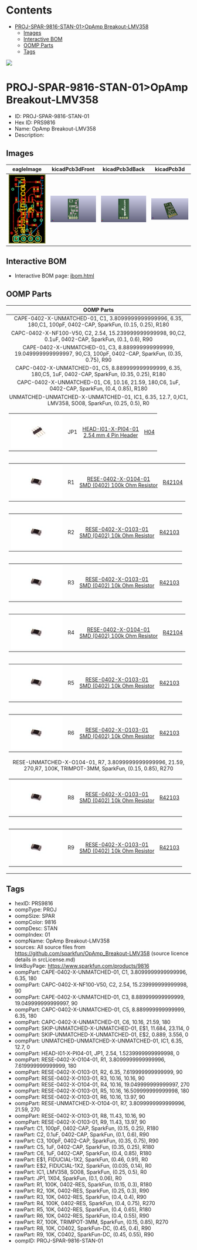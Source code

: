 



Contents
========

* [PROJ-SPAR-9816-STAN-01>OpAmp Breakout-LMV358](#proj-spar-9816-stan-01opamp-breakout-lmv358)
	* [Images](#images)
	* [Interactive BOM](#interactive-bom)
	* [OOMP Parts](#oomp-parts)
	* [Tags](#tags)
  
![][im]
# PROJ-SPAR-9816-STAN-01>OpAmp Breakout-LMV358

- ID: PROJ-SPAR-9816-STAN-01
- Hex ID: PRS9816
- Name: OpAmp Breakout-LMV358
- Description: 

## Images
  
  

|eagleImage|kicadPcb3dFront|kicadPcb3dBack|kicadPcb3d|
| :---: | :---: | :---: | :---: |
|[![eagleImage](eagleImage_140.png)](eagleImage_600.png)|[![kicadPcb3dFront](kicadPcb3dFront_140.png)](kicadPcb3dFront_600.png)|[![kicadPcb3dBack](kicadPcb3dBack_140.png)](kicadPcb3dBack_600.png)|[![kicadPcb3d](kicadPcb3d_140.png)](kicadPcb3d_600.png)|

## Interactive BOM

- Interactive BOM page: [ibom.html](kicad/bom/ibom.html)

## OOMP Parts
  

|OOMP Parts|
| :---: |
|CAPE-0402-X-UNMATCHED-01, C1, 3.8099999999999996, 6.35, 180,C1, 100pF, 0402-CAP, SparkFun, (0.15, 0.25), R180|
|CAPC-0402-X-NF100-V50, C2, 2.54, 15.239999999999998, 90,C2, 0.1uF, 0402-CAP, SparkFun, (0.1, 0.6), R90|
|CAPE-0402-X-UNMATCHED-01, C3, 8.889999999999999, 19.049999999999997, 90,C3, 100pF, 0402-CAP, SparkFun, (0.35, 0.75), R90|
|CAPC-0402-X-UNMATCHED-01, C5, 8.889999999999999, 6.35, 180,C5, 1uF, 0402-CAP, SparkFun, (0.35, 0.25), R180|
|CAPC-0402-X-UNMATCHED-01, C6, 10.16, 21.59, 180,C6, 1uF, 0402-CAP, SparkFun, (0.4, 0.85), R180|
|UNMATCHED-UNMATCHED-X-UNMATCHED-01, IC1, 6.35, 12.7, 0,IC1, LMV358, SO08, SparkFun, (0.25, 0.5), R0|
|<table><tr><td>![HEAD-I01-X-PI04-01](https://raw.githubusercontent.com/oomlout/oomlout_OOMP_parts/main/HEAD-I01-X-PI04-01/image_140.jpg)</td><td> JP1</td><td>[HEAD-I01-X-PI04-01<br>2.54 mm 4 Pin Header](https://github.com/oomlout/oomlout_OOMP_parts/tree/main/HEAD-I01-X-PI04-01/)</td><td>[H04](https://github.com/oomlout/oomlout_OOMP_parts/tree/main/HEAD-I01-X-PI04-01/)</td></tr></table>|
|<table><tr><td>![RESE-0402-X-O104-01](https://raw.githubusercontent.com/oomlout/oomlout_OOMP_parts/main/RESE-0402-X-O104-01/image_140.jpg)</td><td> R1</td><td>[RESE-0402-X-O104-01<br>SMD (0402) 100k Ohm Resistor](https://github.com/oomlout/oomlout_OOMP_parts/tree/main/RESE-0402-X-O104-01/)</td><td>[R42104](https://github.com/oomlout/oomlout_OOMP_parts/tree/main/RESE-0402-X-O104-01/)</td></tr></table>|
|<table><tr><td>![RESE-0402-X-O103-01](https://raw.githubusercontent.com/oomlout/oomlout_OOMP_parts/main/RESE-0402-X-O103-01/image_140.jpg)</td><td> R2</td><td>[RESE-0402-X-O103-01<br>SMD (0402) 10k Ohm Resistor](https://github.com/oomlout/oomlout_OOMP_parts/tree/main/RESE-0402-X-O103-01/)</td><td>[R42103](https://github.com/oomlout/oomlout_OOMP_parts/tree/main/RESE-0402-X-O103-01/)</td></tr></table>|
|<table><tr><td>![RESE-0402-X-O103-01](https://raw.githubusercontent.com/oomlout/oomlout_OOMP_parts/main/RESE-0402-X-O103-01/image_140.jpg)</td><td> R3</td><td>[RESE-0402-X-O103-01<br>SMD (0402) 10k Ohm Resistor](https://github.com/oomlout/oomlout_OOMP_parts/tree/main/RESE-0402-X-O103-01/)</td><td>[R42103](https://github.com/oomlout/oomlout_OOMP_parts/tree/main/RESE-0402-X-O103-01/)</td></tr></table>|
|<table><tr><td>![RESE-0402-X-O104-01](https://raw.githubusercontent.com/oomlout/oomlout_OOMP_parts/main/RESE-0402-X-O104-01/image_140.jpg)</td><td> R4</td><td>[RESE-0402-X-O104-01<br>SMD (0402) 100k Ohm Resistor](https://github.com/oomlout/oomlout_OOMP_parts/tree/main/RESE-0402-X-O104-01/)</td><td>[R42104](https://github.com/oomlout/oomlout_OOMP_parts/tree/main/RESE-0402-X-O104-01/)</td></tr></table>|
|<table><tr><td>![RESE-0402-X-O103-01](https://raw.githubusercontent.com/oomlout/oomlout_OOMP_parts/main/RESE-0402-X-O103-01/image_140.jpg)</td><td> R5</td><td>[RESE-0402-X-O103-01<br>SMD (0402) 10k Ohm Resistor](https://github.com/oomlout/oomlout_OOMP_parts/tree/main/RESE-0402-X-O103-01/)</td><td>[R42103](https://github.com/oomlout/oomlout_OOMP_parts/tree/main/RESE-0402-X-O103-01/)</td></tr></table>|
|<table><tr><td>![RESE-0402-X-O103-01](https://raw.githubusercontent.com/oomlout/oomlout_OOMP_parts/main/RESE-0402-X-O103-01/image_140.jpg)</td><td> R6</td><td>[RESE-0402-X-O103-01<br>SMD (0402) 10k Ohm Resistor](https://github.com/oomlout/oomlout_OOMP_parts/tree/main/RESE-0402-X-O103-01/)</td><td>[R42103](https://github.com/oomlout/oomlout_OOMP_parts/tree/main/RESE-0402-X-O103-01/)</td></tr></table>|
|RESE-UNMATCHED-X-O104-01, R7, 3.8099999999999996, 21.59, 270,R7, 100K, TRIMPOT-3MM, SparkFun, (0.15, 0.85), R270|
|<table><tr><td>![RESE-0402-X-O103-01](https://raw.githubusercontent.com/oomlout/oomlout_OOMP_parts/main/RESE-0402-X-O103-01/image_140.jpg)</td><td> R8</td><td>[RESE-0402-X-O103-01<br>SMD (0402) 10k Ohm Resistor](https://github.com/oomlout/oomlout_OOMP_parts/tree/main/RESE-0402-X-O103-01/)</td><td>[R42103](https://github.com/oomlout/oomlout_OOMP_parts/tree/main/RESE-0402-X-O103-01/)</td></tr></table>|
|<table><tr><td>![RESE-0402-X-O103-01](https://raw.githubusercontent.com/oomlout/oomlout_OOMP_parts/main/RESE-0402-X-O103-01/image_140.jpg)</td><td> R9</td><td>[RESE-0402-X-O103-01<br>SMD (0402) 10k Ohm Resistor](https://github.com/oomlout/oomlout_OOMP_parts/tree/main/RESE-0402-X-O103-01/)</td><td>[R42103](https://github.com/oomlout/oomlout_OOMP_parts/tree/main/RESE-0402-X-O103-01/)</td></tr></table>|

## Tags

- hexID: PRS9816
- oompType: PROJ
- oompSize: SPAR
- oompColor: 9816
- oompDesc: STAN
- oompIndex: 01
- oompName: OpAmp Breakout-LMV358
- sources: All source files from https://github.com/sparkfun/OpAmp_Breakout-LMV358 (source licence details in srcLicense.md)
- linkBuyPage: https://www.sparkfun.com/products/9816
- oompPart: CAPE-0402-X-UNMATCHED-01, C1, 3.8099999999999996, 6.35, 180
- oompPart: CAPC-0402-X-NF100-V50, C2, 2.54, 15.239999999999998, 90
- oompPart: CAPE-0402-X-UNMATCHED-01, C3, 8.889999999999999, 19.049999999999997, 90
- oompPart: CAPC-0402-X-UNMATCHED-01, C5, 8.889999999999999, 6.35, 180
- oompPart: CAPC-0402-X-UNMATCHED-01, C6, 10.16, 21.59, 180
- oompPart: SKIP-UNMATCHED-X-UNMATCHED-01, E$1, 11.684, 23.114, 0
- oompPart: SKIP-UNMATCHED-X-UNMATCHED-01, E$2, 0.889, 3.556, 0
- oompPart: UNMATCHED-UNMATCHED-X-UNMATCHED-01, IC1, 6.35, 12.7, 0
- oompPart: HEAD-I01-X-PI04-01, JP1, 2.54, 1.5239999999999998, 0
- oompPart: RESE-0402-X-O104-01, R1, 3.8099999999999996, 7.619999999999999, 180
- oompPart: RESE-0402-X-O103-01, R2, 6.35, 7.619999999999999, 90
- oompPart: RESE-0402-X-O103-01, R3, 10.16, 10.16, 90
- oompPart: RESE-0402-X-O104-01, R4, 10.16, 19.049999999999997, 270
- oompPart: RESE-0402-X-O103-01, R5, 10.16, 16.509999999999998, 180
- oompPart: RESE-0402-X-O103-01, R6, 10.16, 13.97, 90
- oompPart: RESE-UNMATCHED-X-O104-01, R7, 3.8099999999999996, 21.59, 270
- oompPart: RESE-0402-X-O103-01, R8, 11.43, 10.16, 90
- oompPart: RESE-0402-X-O103-01, R9, 11.43, 13.97, 90
- rawPart: C1, 100pF, 0402-CAP, SparkFun, (0.15, 0.25), R180
- rawPart: C2, 0.1uF, 0402-CAP, SparkFun, (0.1, 0.6), R90
- rawPart: C3, 100pF, 0402-CAP, SparkFun, (0.35, 0.75), R90
- rawPart: C5, 1uF, 0402-CAP, SparkFun, (0.35, 0.25), R180
- rawPart: C6, 1uF, 0402-CAP, SparkFun, (0.4, 0.85), R180
- rawPart: E$1, FIDUCIAL-1X2, SparkFun, (0.46, 0.91), R0
- rawPart: E$2, FIDUCIAL-1X2, SparkFun, (0.035, 0.14), R0
- rawPart: IC1, LMV358, SO08, SparkFun, (0.25, 0.5), R0
- rawPart: JP1, 1X04, SparkFun, (0.1, 0.06), R0
- rawPart: R1, 100K, 0402-RES, SparkFun, (0.15, 0.3), R180
- rawPart: R2, 10K, 0402-RES, SparkFun, (0.25, 0.3), R90
- rawPart: R3, 10K, 0402-RES, SparkFun, (0.4, 0.4), R90
- rawPart: R4, 100K, 0402-RES, SparkFun, (0.4, 0.75), R270
- rawPart: R5, 10K, 0402-RES, SparkFun, (0.4, 0.65), R180
- rawPart: R6, 10K, 0402-RES, SparkFun, (0.4, 0.55), R90
- rawPart: R7, 100K, TRIMPOT-3MM, SparkFun, (0.15, 0.85), R270
- rawPart: R8, 10K, C0402, SparkFun-DC, (0.45, 0.4), R90
- rawPart: R9, 10K, C0402, SparkFun-DC, (0.45, 0.55), R90
- oompID: PROJ-SPAR-9816-STAN-01



[im]: kicadPcb3d_450.png
